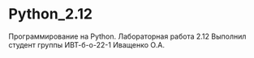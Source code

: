 # Python_2.12
Программирование на Python. Лабораторная работа 2.12
Выполнил студент группы ИВТ-б-о-22-1 Иващенко О.А.